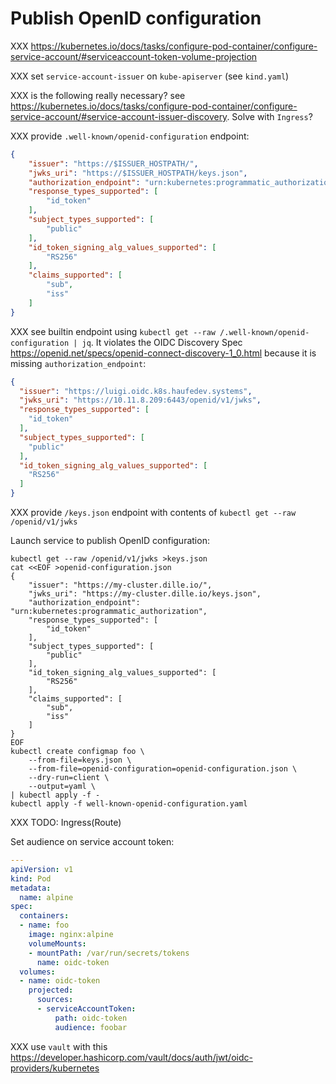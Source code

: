 # Publish OpenID configuration

XXX https://kubernetes.io/docs/tasks/configure-pod-container/configure-service-account/#serviceaccount-token-volume-projection

XXX set `service-account-issuer` on `kube-apiserver` (see `kind.yaml`)

XXX is the following really necessary? see https://kubernetes.io/docs/tasks/configure-pod-container/configure-service-account/#service-account-issuer-discovery. Solve with `Ingress`?

XXX provide `.well-known/openid-configuration` endpoint:

```json
{
    "issuer": "https://$ISSUER_HOSTPATH/",
    "jwks_uri": "https://$ISSUER_HOSTPATH/keys.json",
    "authorization_endpoint": "urn:kubernetes:programmatic_authorization",
    "response_types_supported": [
        "id_token"
    ],
    "subject_types_supported": [
        "public"
    ],
    "id_token_signing_alg_values_supported": [
        "RS256"
    ],
    "claims_supported": [
        "sub",
        "iss"
    ]
}
```

XXX see builtin endpoint using `kubectl get --raw /.well-known/openid-configuration | jq`. It violates the OIDC Discovery Spec https://openid.net/specs/openid-connect-discovery-1_0.html because it is missing `authorization_endpoint`:

```json
{
  "issuer": "https://luigi.oidc.k8s.haufedev.systems",
  "jwks_uri": "https://10.11.8.209:6443/openid/v1/jwks",
  "response_types_supported": [
    "id_token"
  ],
  "subject_types_supported": [
    "public"
  ],
  "id_token_signing_alg_values_supported": [
    "RS256"
  ]
}
```

XXX provide `/keys.json` endpoint with contents of `kubectl get --raw /openid/v1/jwks`

Launch service to publish OpenID configuration:

```shell
kubectl get --raw /openid/v1/jwks >keys.json
cat <<EOF >openid-configuration.json
{
    "issuer": "https://my-cluster.dille.io/",
    "jwks_uri": "https://my-cluster.dille.io/keys.json",
    "authorization_endpoint": "urn:kubernetes:programmatic_authorization",
    "response_types_supported": [
        "id_token"
    ],
    "subject_types_supported": [
        "public"
    ],
    "id_token_signing_alg_values_supported": [
        "RS256"
    ],
    "claims_supported": [
        "sub",
        "iss"
    ]
}
EOF
kubectl create configmap foo \
    --from-file=keys.json \
    --from-file=openid-configuration=openid-configuration.json \
    --dry-run=client \
    --output=yaml \
| kubectl apply -f -
kubectl apply -f well-known-openid-configuration.yaml
```

XXX TODO: Ingress(Route)

Set audience on service account token:

```yaml
---
apiVersion: v1
kind: Pod
metadata:
  name: alpine
spec:
  containers:
  - name: foo
    image: nginx:alpine
    volumeMounts:
    - mountPath: /var/run/secrets/tokens
      name: oidc-token
  volumes:
  - name: oidc-token
    projected:
      sources:
      - serviceAccountToken:
          path: oidc-token
          audience: foobar
```

XXX use `vault` with this https://developer.hashicorp.com/vault/docs/auth/jwt/oidc-providers/kubernetes